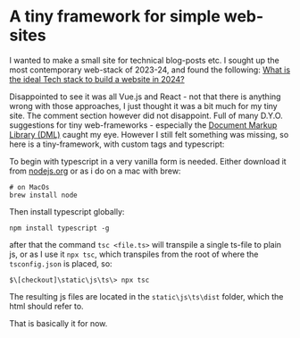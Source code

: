 # A tiny framework for simple web-sites
I wanted to make a small site for technical blog-posts etc.
I sought up the most contemporary web-stack of 2023-24, and found the following:
[What is the ideal Tech stack to build a website in 2024?](https://dev.to/jakemackie/web-development-in-2024-29d6)

Disappointed to see it was all Vue.js and React - not that there is anything wrong with those approaches, 
I just thought it was a bit much for my tiny site. The comment section however did not disappoint. Full of many D.Y.O. 
suggestions for tiny web-frameworks - especially the 
[Document Markup Library (DML)](https://dml.efpage.de/DML_homepage/index.html) caught my eye.
However I still felt something was missing, so here is a tiny-framework, with custom tags and typescript:

To begin with typescript in a very vanilla form is needed. Either download it from 
[nodejs.org](https://nodejs.org/en/learn/getting-started/how-to-install-nodejs) or as i do on a mac with brew:
```shell
# on MacOs
brew install node
```
Then install typescript globally:
```shell
npm install typescript -g
```
after that the command `tsc <file.ts>` will transpile a single ts-file to plain js, or as I use it `npx tsc`, which 
transpiles from the root of where the `tsconfig.json` is placed, so:
```shell
$\[checkout]\static\js\ts\> npx tsc
```
The resulting js files are located in the `static\js\ts\dist` folder, which the html should refer to.  

That is basically it for now.